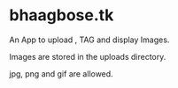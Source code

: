 bhaagbose.tk
============

An App to upload , TAG and display Images.

Images are stored in the uploads directory.

jpg, png and gif are allowed.



